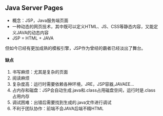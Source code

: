 ## Java Server Pages
- 概念：JSP，Java服务端页面
- 一种动态的网页技术，其中既可以定义HTML、JS、CSS等静态内容，又能定义JAVA的动态内容
- JSP = HTML + JAVA

但如今已经有更加成熟的模板引擎，JSP作为曾经的霸者已经淡出了舞台。

#### 缺点
1. 书写麻烦：尤其是复杂的页面
2. 阅读麻烦
3. 复杂度高：运行时需要依赖各种环境，JRE，JSP容器,JAVAEE...
4. 占内存和磁盘：JSP会自动生成.java和.class占用磁盘空间，运行时是.class占用内存
5. 调试困难：出错后需要找到生成的.java文件进行调试
6. 不利于团队协作：前端不会JAVA后端不精HTML